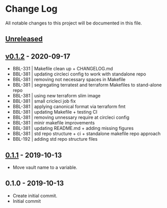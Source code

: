 # Change Log

All notable changes to this project will be documented in this file.

<a name="unreleased"></a>
## [Unreleased]



<a name="v0.1.2"></a>
## [v0.1.2] - 2020-09-17

- BBL-331 | Makefile clean up + CHANGELOG.md
- BBL-381 | updating circleci config to work with standalone repo
- BBL-381 | removing not necessary spaces in Makefile
- BBL-381 | segregating terratest and terraform Makefiles to stand-alone repo
- BBL-381 | using new terraform slim image
- BBL-381 | small cricleci job fix
- BBL-381 | applying canonical format via terraform fmt
- BBL-381 | updating Makefile + testing CI
- BBL-381 | removing unnessary require at circleci config
- BBL-381 | minir makefile improvements
- BBL-381 | updating README.md + adding missing figures
- BBL-381 | std repo structure + ci + standalone makefile repo approach
- BBL-192 | adding std repo structure files


<a name="0.1.1"></a>
## [0.1.1] - 2019-10-13

- Move vault name to a variable.


<a name="0.1.0"></a>
## 0.1.0 - 2019-10-13

- Create initial commit.
- Initial commit


[Unreleased]: https://github.com/binbashar/terraform-aws-backup-by-tags/compare/v0.1.2...HEAD
[v0.1.2]: https://github.com/binbashar/terraform-aws-backup-by-tags/compare/0.1.1...v0.1.2
[0.1.1]: https://github.com/binbashar/terraform-aws-backup-by-tags/compare/0.1.0...0.1.1
